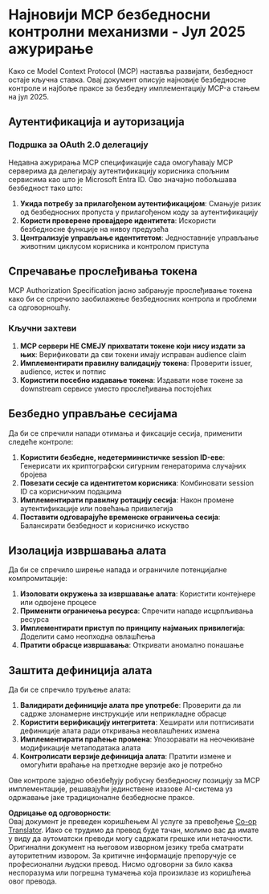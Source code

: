 <!--
CO_OP_TRANSLATOR_METADATA:
{
  "original_hash": "b59b477037dc1dd6b1740a0420f3be14",
  "translation_date": "2025-07-17T13:39:50+00:00",
  "source_file": "02-Security/mcp-security-controls-2025.md",
  "language_code": "sr"
}
-->
# Најновији MCP безбедносни контролни механизми - Јул 2025 ажурирање

Како се Model Context Protocol (MCP) наставља развијати, безбедност остаје кључна ставка. Овај документ описује најновије безбедносне контроле и најбоље праксе за безбедну имплементацију MCP-а стањем на јул 2025.

## Аутентификација и ауторизација

### Подршка за OAuth 2.0 делегацију

Недавна ажурирања MCP спецификације сада омогућавају MCP серверима да делегирају аутентификацију корисника спољним сервисима као што је Microsoft Entra ID. Ово значајно побољшава безбедност тако што:

1. **Укида потребу за прилагођеном аутентификацијом**: Смањује ризик од безбедносних пропуста у прилагођеном коду за аутентификацију  
2. **Користи проверене провајдере идентитета**: Искористи безбедносне функције на нивоу предузећа  
3. **Централизује управљање идентитетом**: Једноставније управљање животним циклусом корисника и контролом приступа  

## Спречавање прослеђивања токена

MCP Authorization Specification јасно забрањује прослеђивање токена како би се спречило заобилажење безбедносних контрола и проблеми са одговорношћу.

### Кључни захтеви

1. **MCP сервери НЕ СМЕЈУ прихватати токене који нису издати за њих**: Верификовати да сви токени имају исправан audience claim  
2. **Имплементирати правилну валидацију токена**: Проверити issuer, audience, истек и потпис  
3. **Користити посебно издавање токена**: Издавати нове токене за downstream сервисе уместо прослеђивања постојећих  

## Безбедно управљање сесијама

Да би се спречили напади отимања и фиксације сесија, применити следеће контроле:

1. **Користити безбедне, недетерминистичке session ID-еве**: Генерисати их криптографски сигурним генераторима случајних бројева  
2. **Повезати сесије са идентитетом корисника**: Комбиновати session ID са корисничким подацима  
3. **Имплементирати правилну ротацију сесија**: Након промене аутентификације или повећања привилегија  
4. **Поставити одговарајуће временске ограничења сесија**: Балансирати безбедност и корисничко искуство  

## Изолација извршавања алата

Да би се спречило ширење напада и ограничиле потенцијалне компромитације:

1. **Изоловати окружења за извршавање алата**: Користити контејнере или одвојене процесе  
2. **Применити ограничења ресурса**: Спречити нападе исцрпљивања ресурса  
3. **Имплементирати приступ по принципу најмањих привилегија**: Доделити само неопходна овлашћења  
4. **Пратити обрасце извршавања**: Откривати аномално понашање  

## Заштита дефиниција алата

Да би се спречило труљење алата:

1. **Валидирати дефиниције алата пре употребе**: Проверити да ли садрже злонамерне инструкције или неприкладне обрасце  
2. **Користити верификацију интегритета**: Хеширати или потписивати дефиниције алата ради откривања неовлашћених измена  
3. **Имплементирати праћење промена**: Упозоравати на неочекиване модификације метаподатака алата  
4. **Контролисати верзије дефиниција алата**: Пратити измене и омогућити враћање на претходне верзије ако је потребно  

Ове контроле заједно обезбеђују робусну безбедносну позицију за MCP имплементације, решавајући јединствене изазове AI-система уз одржавање јаке традиционалне безбедносне праксе.

**Одрицање од одговорности**:  
Овај документ је преведен коришћењем AI услуге за превођење [Co-op Translator](https://github.com/Azure/co-op-translator). Иако се трудимо да превод буде тачан, молимо вас да имате у виду да аутоматски преводи могу садржати грешке или нетачности. Оригинални документ на његовом изворном језику треба сматрати ауторитетним извором. За критичне информације препоручује се професионални људски превод. Нисмо одговорни за било каква неспоразума или погрешна тумачења која произилазе из коришћења овог превода.
